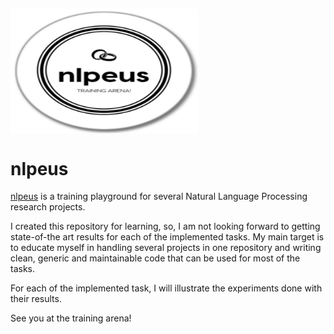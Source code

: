 <a href="url"><img src="https://github.com/AhmedHani/nlpeus/blob/master/nlpeus-logo.png" align="center" height="200" width="300" ></a>
------------------------------------------
# nlpeus
[nlpeus](https://github.com/AhmedHani/nlpeus) is a training playground for several Natural Language Processing research projects. 

I created this repository for learning, so, I am not looking forward to getting state-of-the art results for each of the implemented tasks. My main target is to educate myself in handling several projects in one repository and writing clean, generic and maintainable code that can be used for most of the tasks.

For each of the implemented task, I will illustrate the experiments done with their results.

See you at the training arena!